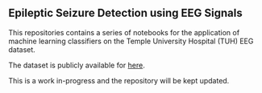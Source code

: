 ## Epileptic Seizure Detection using EEG Signals

This repositories contains a series of notebooks for the application of machine learning classifiers on the Temple University Hospital (TUH) EEG dataset.

The dataset is publicly available for [here](https://isip.piconepress.com/projects/tuh_eeg/html/downloads.shtml).

This is a work in-progress and the repository will be kept updated.